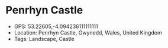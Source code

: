 # Penrhyn Castle

- GPS: 53.22605,-4.094236111111111
- Location: Penrhyn Castle, Gwynedd, Wales, United Kingdom
- Tags: Landscape, Castle
